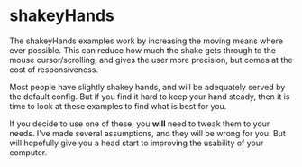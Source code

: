 # shakeyHands

The shakeyHands examples work by increasing the moving means where ever possible. This can reduce how much the shake gets through to the mouse cursor/scrolling, and gives the user more precision, but comes at the cost of responsiveness.

Most people have slightly shakey hands, and will be adequately served by the default config. But if you find it hard to keep your hand steady, then it is time to look at these examples to find what is best for you.

If you decide to use one of these, you **will** need to tweak them to your needs. I've made several assumptions, and they will be wrong for you. But will hopefully give you a head start to improving the usability of your computer.
